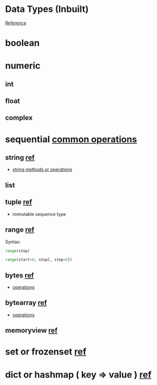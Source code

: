 # Data Types (Inbuilt)

[Reference](https://docs.python.org/3/library/stdtypes.html)

# boolean

# numeric

## int

## float

## complex

# sequential [common operations](https://docs.python.org/3/library/stdtypes.html#common-sequence-operations)

## string [ref](https://docs.python.org/3/library/stdtypes.html#text-sequence-type-str)

- [string methods or operations](https://docs.python.org/3/library/stdtypes.html#string-methods)

## list

## tuple [ref](https://docs.python.org/3/library/stdtypes.html#tuples)

- immutable sequence type

## range [ref](https://docs.python.org/3/library/stdtypes.html#ranges)

Syntax:
```python
range(stop)

range(start=0, stop[, step=0])
```

## bytes [ref](https://docs.python.org/3/library/stdtypes.html#bytes-objects)

- [operations](https://docs.python.org/3/library/stdtypes.html#bytes-and-bytearray-operations)

## bytearray [ref](https://docs.python.org/3/library/stdtypes.html#bytearray-objects)

- [operations](https://docs.python.org/3/library/stdtypes.html#bytes-and-bytearray-operations)

## memoryview [ref](https://docs.python.org/3/library/stdtypes.html#memory-views)

# set or frozenset [ref](https://docs.python.org/3/library/stdtypes.html#set-types-set-frozenset)

# dict or hashmap ( key => value ) [ref](https://docs.python.org/3/library/stdtypes.html#mapping-types-dict)
